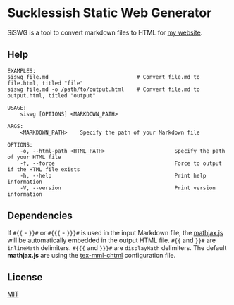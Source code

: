 # Sucklessish Static Web Generator

SiSWG is a tool to convert markdown files to HTML for [my website](https://3top1a.github.io/).

## Help

```
EXAMPLES:
siswg file.md                            # Convert file.md to file.html, titled "file"
siswg file.md -o /path/to/output.html    # Convert file.md to output.html, titled "output"

USAGE:
    siswg [OPTIONS] <MARKDOWN_PATH>

ARGS:
    <MARKDOWN_PATH>    Specify the path of your Markdown file

OPTIONS:
    -o, --html-path <HTML_PATH>                      Specify the path of your HTML file
    -f, --force                                      Force to output if the HTML file exists
    -h, --help                                       Print help information
    -V, --version                                    Print version information
```

## Dependencies

If `#{{` - `}}#` or `#{{{` - `}}}#` is used in the input Markdown file, the [mathjax.js](https://www.mathjax.org/) will be automatically embedded in the output HTML file. `#{{` and `}}#` are `inlineMath` delimiters. `#{{{` and `}}}#` are `displayMath` delimiters. The default **mathjax.js** are using the [tex-mml-chtml](http://docs.mathjax.org/en/latest/web/components/combined.html#tex-mml-chtml) configuration file.

## License

[MIT](LICENSE)